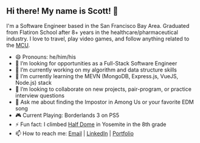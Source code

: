 ## Hi there! My name is Scott! 👋
I'm a Software Engineer based in the San Francisco Bay Area. Graduated from Flatiron School after 8+ years in the healthcare/pharmaceutical industry. I love to travel, play video games, and follow anything related to the [MCU](https://www.marvel.com/movies).

- 😄 Pronouns: he/him/his
- 🤔 I’m looking for opportunities as a Full-Stack Software Engineer
- 🔭 I’m currently working on my algorithm and data structure skills
- 🌱 I’m currently learning the MEVN (MongoDB, Express.js, VueJS, Node.js) stack
- 👯 I’m looking to collaborate on new projects, pair-program, or practice interview questions
- 💬 Ask me about finding the Impostor in Among Us or your favorite EDM song
- 🎮 Current Playing: Borderlands 3 on PS5
- ⚡ Fun fact: I climbed [Half Dome](https://www.nps.gov/yose/planyourvisit/halfdome.htm) in Yosemite in the 8th grade
- 📫 How to reach me: [Email](mailto:scottjames.espinosa@gmail.com) | [LinkedIn](https://www.linkedin.com/in/scottespinosa/) | [Portfolio](https://scottespinosa.com)
